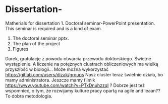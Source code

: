 # Dissertation-
Matherials for dissertation 1. Doctoral seminar-PowerPoint presentation. This seminar is required and is a kind of exam.
1. The doctoral seminar pptx.
2. The plan of the project
3. Figures


Darek, gratulacje z powodu otwarcia przewodu doktorskiego. Świetne wystąpienie. A liczenie na potężnych clustrach obliczeniowych ma wielką przyszłość w biologii...
Może można wykorzystać https://gitlab.com/users/dizak/groups
Nasz cluster teraz świetnie działa, bo mamy administratora.
Jeszcze mamy filmik https://www.youtube.com/watch?v=PTxDnuhzzqI ?
Dobrze jest też wspomnieć, o tym, że rozwijamy kulture pracy opartą na agile and leaan??
To dobra metodologia.
